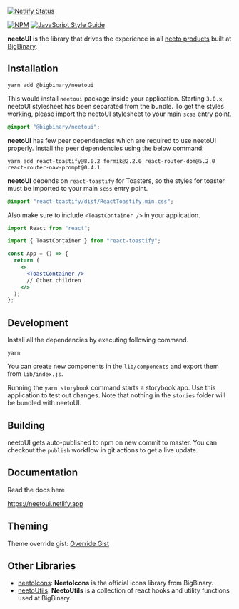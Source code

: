 [![Netlify Status](https://api.netlify.com/api/v1/badges/1026fc08-b879-4046-a480-cb6a29055fe0/deploy-status)](https://app.netlify.com/sites/adoring-mayer-6eabd9/deploys)

[![NPM](https://img.shields.io/npm/v/@bigbinary/neeto-ui.svg)](https://www.npmjs.com/package/@bigbinary/neetoui) [![JavaScript Style Guide](https://img.shields.io/badge/code_style-standard-brightgreen.svg)](https://standardjs.com)

**neetoUI** is the library that drives the experience in all [neeto products](https://neeto.com/) built at [BigBinary](https://www.bigbinary.com).

## Installation

```
yarn add @bigbinary/neetoui
```

This would install `neetoui` package inside your application.
Starting `3.0.x`, neetoUI stylesheet has been separated from the bundle. To get the styles working, please import the neetoUI stylesheet to your main `scss` entry point.

```scss
@import "@bigbinary/neetoui";
```

**neetoUI** has few peer dependencies which are required to use neetoUI properly. Install the peer dependencies using the below command:

```
yarn add react-toastify@8.0.2 formik@2.2.0 react-router-dom@5.2.0 react-router-nav-prompt@0.4.1
```

**neetoUI** depends on `react-toastify` for Toasters, so the styles for toaster must be imported to your main `scss` entry point.

```scss
@import "react-toastify/dist/ReactToastify.min.css";
```

Also make sure to include `<ToastContainer />` in your application.

```jsx
import React from "react";

import { ToastContainer } from "react-toastify";

const App = () => {
  return (
    <>
      <ToastContainer />
      // Other children
    </>
  );
};
```

## Development

Install all the dependencies by executing following command.

```
yarn
```

You can create new components in the `lib/components` and export them from `lib/index.js`.

Running the `yarn storybook` command starts a storybook app. Use this application to test out changes. Note that nothing in the `stories` folder will be bundled with neetoUI.

## Building

neetoUI gets auto-published to npm on new commit to master. You can checkout the `publish` workflow in git actions to get a live update.

## Documentation

Read the docs here

https://neetoui.netlify.app

## Theming

Theme override gist: [Override Gist](https://gist.github.com/goutham-subramanyam/d0619f8d089b10e7474a32478110ea0f)

## Other Libraries

- [neetoIcons](https://github.com/bigbinary/neeto-icons): **NeetoIcons** is the official icons library from BigBinary.
- [neetoUtils](https://github.com/bigbinary/neeto-utils): **NeetoUtils** is a collection of react hooks and utility functions used at BigBinary.
